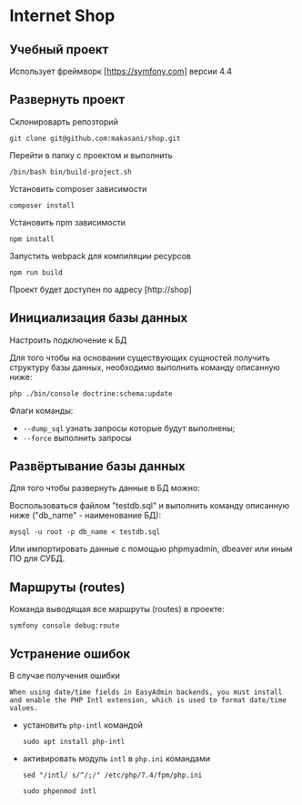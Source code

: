 # Internet Shop
## Учебный проект

Использует фреймворк [https://symfony.com] версии 4.4

## Развернуть проект 

Склонироварть репозторий 
``` 
git clone git@github.com:makasani/shop.git
```
Перейти в папку с проектом и выполнить 
```
/bin/bash bin/build-project.sh
```
Установить composer зависимости
```
composer install
```
Установить npm зависимости
```
npm install
```
Запустить webpack для компиляции ресурсов
```
npm run build
```



Проект будет доступен по адресу [http://shop]

## Инициализация базы данных

Настроить подключение к БД

Для того чтобы на основании существующих сущностей получить структуру базы данных, необходимо выполнить команду описанную ниже:

``` 
php ./bin/console doctrine:schema:update
```
Флаги команды:
- `--dump_sql` узнать запросы которые будут выполнены;
- `--force` выполнить запросы

## Развёртывание базы данных

Для того чтобы развернуть данные в БД можно:

Воспользоваться файлом "testdb.sql" и выполнить команду описанную ниже ("db_name" - наименование БД):

``` 
mysql -u root -p db_name < testdb.sql
```

Или импортировать данные с помощью phpmyadmin, dbeaver или иным ПО для СУБД.

## Маршруты (routes)

Команда выводящая все маршруты (routes) в проекте:

``` 
symfony console debug:route
```

## Устранение ошибок

В случае получения ошибки 
```
When using date/time fields in EasyAdmin backends, you must install and enable the PHP Intl extension, which is used to format date/time values.
```

- установить `php-intl` командой 

    ```
    sudo apt install php-intl
    ```

- активировать модуль `intl` в `php.ini` командами
    ```
    sed "/intl/ s/^/;/" /etc/php/7.4/fpm/php.ini
    ```
    ```
    sudo phpenmod intl
    ```
